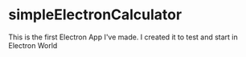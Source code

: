 # simpleElectronCalculator

This is the first Electron App I've made. I created it to test and start in Electron World
